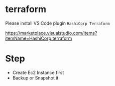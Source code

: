 # terraform

Please install VS Code plugin  `HashiCorp Terraform`

https://marketplace.visualstudio.com/items?itemName=HashiCorp.terraform

# Step

- Create Ec2 Instance first
- Backup or Snapshot it
